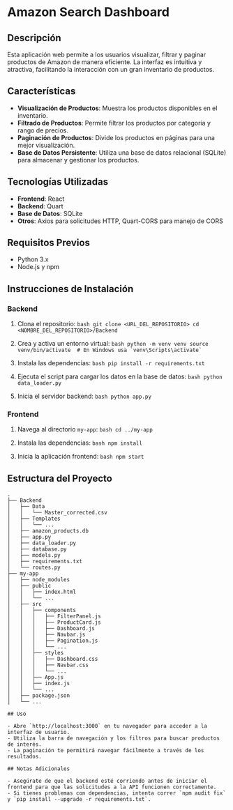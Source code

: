 # Amazon Search Dashboard

## Descripción

Esta aplicación web permite a los usuarios visualizar, filtrar y paginar productos de Amazon de manera eficiente. La interfaz es intuitiva y atractiva, facilitando la interacción con un gran inventario de productos.

## Características

- **Visualización de Productos**: Muestra los productos disponibles en el inventario.
- **Filtrado de Productos**: Permite filtrar los productos por categoría y rango de precios.
- **Paginación de Productos**: Divide los productos en páginas para una mejor visualización.
- **Base de Datos Persistente**: Utiliza una base de datos relacional (SQLite) para almacenar y gestionar los productos.

## Tecnologías Utilizadas

- **Frontend**: React
- **Backend**: Quart
- **Base de Datos**: SQLite
- **Otros**: Axios para solicitudes HTTP, Quart-CORS para manejo de CORS

## Requisitos Previos

- Python 3.x
- Node.js y npm

## Instrucciones de Instalación

### Backend

1. Clona el repositorio:
    ``bash
    git clone <URL_DEL_REPOSITORIO>
    cd <NOMBRE_DEL_REPOSITORIO>/Backend
    ``

2. Crea y activa un entorno virtual:
    ``bash
    python -m venv venv
    source venv/bin/activate  # En Windows usa `venv\Scripts\activate`
    ``

3. Instala las dependencias:
    ``bash
    pip install -r requirements.txt
    ``

4. Ejecuta el script para cargar los datos en la base de datos:
    ``bash
    python data_loader.py
    ``

5. Inicia el servidor backend:
    ``bash
    python app.py
    ``

### Frontend

1. Navega al directorio `my-app`:
    ``bash
    cd ../my-app
    ``

2. Instala las dependencias:
    ``bash
    npm install
    ``

3. Inicia la aplicación frontend:
    ``
    bash
    npm start
    ``

## Estructura del Proyecto

```plaintext
.
├── Backend
│   ├── Data
│   │   └── Master_corrected.csv
│   ├── Templates
│   │   └── ...
│   ├── amazon_products.db
│   ├── app.py
│   ├── data_loader.py
│   ├── database.py
│   ├── models.py
│   ├── requirements.txt
│   └── routes.py
├── my-app
│   ├── node_modules
│   ├── public
│   │   ├── index.html
│   │   └── ...
│   ├── src
│   │   ├── components
│   │   │   ├── FilterPanel.js
│   │   │   ├── ProductCard.js
│   │   │   ├── Dashboard.js
│   │   │   ├── Navbar.js
│   │   │   ├── Pagination.js
│   │   │   └── ...
│   │   ├── styles
│   │   │   ├── Dashboard.css
│   │   │   ├── Navbar.css
│   │   │   └── ...
│   │   ├── App.js
│   │   ├── index.js
│   │   └── ...
│   ├── package.json
│   └── ...

## Uso

- Abre `http://localhost:3000` en tu navegador para acceder a la interfaz de usuario.
- Utiliza la barra de navegación y los filtros para buscar productos de interés.
- La paginación te permitirá navegar fácilmente a través de los resultados.

## Notas Adicionales

- Asegúrate de que el backend esté corriendo antes de iniciar el frontend para que las solicitudes a la API funcionen correctamente.
- Si tienes problemas con dependencias, intenta correr `npm audit fix` y `pip install --upgrade -r requirements.txt`.
